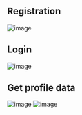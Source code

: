 ## Registration
![image](https://github.com/user-attachments/assets/7c425c12-eef3-48f8-8a87-f6aa234618fe)


## Login
![image](https://github.com/user-attachments/assets/f034b992-c021-4b43-93bc-3fc1430fd986)

## Get profile data
![image](https://github.com/user-attachments/assets/ef454d27-008b-4f69-afa4-6328bad62cb6)
![image](https://github.com/user-attachments/assets/35c2b3ac-db9f-48bf-b4da-5a393dc9b073)
